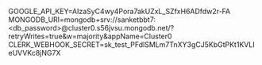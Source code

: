 
GOOGLE_API_KEY=AIzaSyC4wy4Pora7akUZxL_SZfxH6ADfdw2r-FA
MONGODB_URI=mongodb+srv://sanketbbt7:<db_password>@cluster0.s56jvsu.mongodb.net/?retryWrites=true&w=majority&appName=Cluster0
CLERK_WEBHOOK_SECRET=sk_test_PFdlSMLm7TnXY3gCJ5KbGtPKt1KVLIeUVVKc8jNG7X
